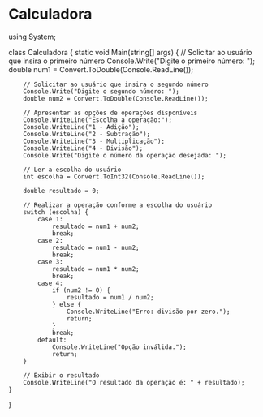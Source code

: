 # Calculadora

using System;

class Calculadora {
    static void Main(string[] args) {
        // Solicitar ao usuário que insira o primeiro número
        Console.Write("Digite o primeiro número: ");
        double num1 = Convert.ToDouble(Console.ReadLine());

        // Solicitar ao usuário que insira o segundo número
        Console.Write("Digite o segundo número: ");
        double num2 = Convert.ToDouble(Console.ReadLine());

        // Apresentar as opções de operações disponíveis
        Console.WriteLine("Escolha a operação:");
        Console.WriteLine("1 - Adição");
        Console.WriteLine("2 - Subtração");
        Console.WriteLine("3 - Multiplicação");
        Console.WriteLine("4 - Divisão");
        Console.Write("Digite o número da operação desejada: ");

        // Ler a escolha do usuário
        int escolha = Convert.ToInt32(Console.ReadLine());

        double resultado = 0;

        // Realizar a operação conforme a escolha do usuário
        switch (escolha) {
            case 1:
                resultado = num1 + num2;
                break;
            case 2:
                resultado = num1 - num2;
                break;
            case 3:
                resultado = num1 * num2;
                break;
            case 4:
                if (num2 != 0) {
                    resultado = num1 / num2;
                } else {
                    Console.WriteLine("Erro: divisão por zero.");
                    return;
                }
                break;
            default:
                Console.WriteLine("Opção inválida.");
                return;
        }

        // Exibir o resultado
        Console.WriteLine("O resultado da operação é: " + resultado);
    }
}
